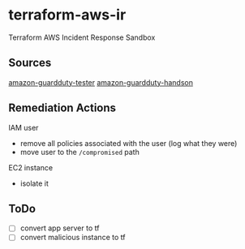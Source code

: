 # terraform-aws-ir

Terraform AWS Incident Response Sandbox

## Sources

[amazon-guardduty-tester](https://github.com/awslabs/amazon-guardduty-tester)
[amazon-guardduty-handson](https://github.com/aws-samples/amazon-guardduty-hands-on)

## Remediation Actions

IAM user

- remove all policies associated with the user (log what they were)
- move user to the `/compromised` path

EC2 instance

- isolate it

## ToDo

- [ ] convert app server to tf
- [ ] convert malicious instance to tf
